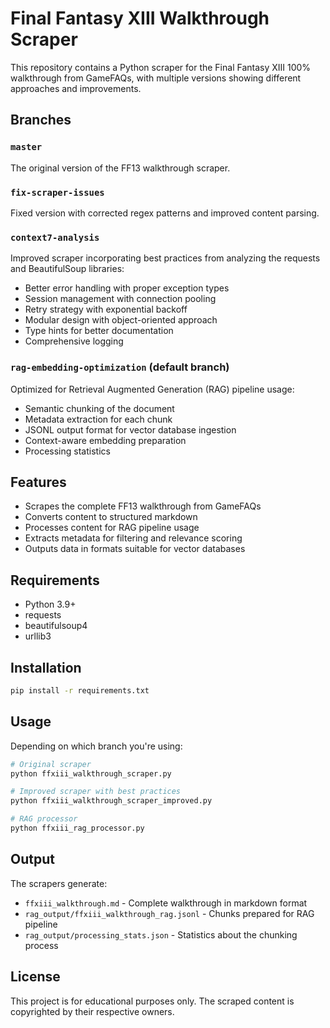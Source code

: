 # Final Fantasy XIII Walkthrough Scraper

This repository contains a Python scraper for the Final Fantasy XIII 100% walkthrough from GameFAQs, with multiple versions showing different approaches and improvements.

## Branches

### `master`
The original version of the FF13 walkthrough scraper.

### `fix-scraper-issues`
Fixed version with corrected regex patterns and improved content parsing.

### `context7-analysis`
Improved scraper incorporating best practices from analyzing the requests and BeautifulSoup libraries:
- Better error handling with proper exception types
- Session management with connection pooling
- Retry strategy with exponential backoff
- Modular design with object-oriented approach
- Type hints for better documentation
- Comprehensive logging

### `rag-embedding-optimization` (default branch)
Optimized for Retrieval Augmented Generation (RAG) pipeline usage:
- Semantic chunking of the document
- Metadata extraction for each chunk
- JSONL output format for vector database ingestion
- Context-aware embedding preparation
- Processing statistics

## Features

- Scrapes the complete FF13 walkthrough from GameFAQs
- Converts content to structured markdown
- Processes content for RAG pipeline usage
- Extracts metadata for filtering and relevance scoring
- Outputs data in formats suitable for vector databases

## Requirements

- Python 3.9+
- requests
- beautifulsoup4
- urllib3

## Installation

```bash
pip install -r requirements.txt
```

## Usage

Depending on which branch you're using:

```bash
# Original scraper
python ffxiii_walkthrough_scraper.py

# Improved scraper with best practices
python ffxiii_walkthrough_scraper_improved.py

# RAG processor
python ffxiii_rag_processor.py
```

## Output

The scrapers generate:
- `ffxiii_walkthrough.md` - Complete walkthrough in markdown format
- `rag_output/ffxiii_walkthrough_rag.jsonl` - Chunks prepared for RAG pipeline
- `rag_output/processing_stats.json` - Statistics about the chunking process

## License

This project is for educational purposes only. The scraped content is copyrighted by their respective owners.